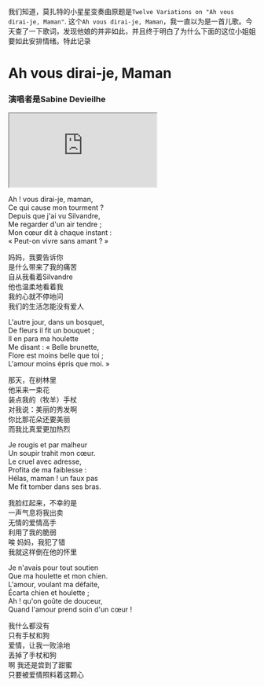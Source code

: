 

我们知道，莫扎特的小星星变奏曲原题是`Twelve Variations on "Ah vous dirai-je, Maman"`. 这个`Ah vous dirai-je, Maman`，我一直以为是一首儿歌。今天查了一下歌词，发现他娘的并非如此，并且终于明白了为什么下面的这位小姐姐要如此安排情绪。特此记录

# Ah vous dirai-je, Maman
### 演唱者是Sabine Devieilhe

<iframe src='https://upos-sz-mirrorkodo.bilivideo.com/upgcxcode/64/63/227246364/227246364-1-16.mp4?e=ig8euxZM2rNcNbdlhoNvNC8BqJIzNbfq9rVEuxTEnE8L5F6VnEsSTx0vkX8fqJeYTj_lta53NCM=&uipk=5&nbs=1&deadline=1611918189&gen=playurl&os=kodobv&oi=1866714693&trid=5de70cbbba3541388c8345d87fcd6a69h&platform=html5&upsig=163f02bef0910c3d8cf21599c2517fdc&uparams=e,uipk,nbs,deadline,gen,os,oi,trid,platform&mid=0&logo=80000000?t=app.bilibili.com'> </iframe>



Ah ! vous dirai-je, maman,        
Ce qui cause mon tourment ?     
Depuis que j'ai vu Silvandre,    
Me regarder d'un air tendre ;     
Mon cœur dit à chaque instant :       
« Peut-on vivre sans amant ? »     

妈妈，我要告诉你    
是什么带来了我的痛苦    
自从我看着Silvandre    
他也温柔地看着我    
我的心就不停地问    
我们的生活怎能没有爱人    

L'autre jour, dans un bosquet,     
De fleurs il fit un bouquet ;     
Il en para ma houlette     
Me disant : « Belle brunette,     
Flore est moins belle que toi ;     
L'amour moins épris que moi. »     

那天，在树林里    
他采来一束花    
装点我的（牧羊）手杖    
对我说：美丽的秀发啊    
你比那花朵还要美丽    
而我比真爱更加热烈    

Je rougis et par malheur     
Un soupir trahit mon cœur.     
Le cruel avec adresse,     
Profita de ma faiblesse :     
Hélas, maman ! un faux pas     
Me fit tomber dans ses bras.     

我脸红起来，不幸的是    
一声气息将我出卖    
无情的爱情高手    
利用了我的脆弱  
唉 妈妈，我犯了错  
我就这样倒在他的怀里     

Je n'avais pour tout soutien     
Que ma houlette et mon chien.     
L'amour, voulant ma défaite,     
Écarta chien et houlette ;     
Ah ! qu'on goûte de douceur,     
Quand l'amour prend soin d'un cœur !     

我什么都没有    
只有手杖和狗    
爱情，让我一败涂地    
丢掉了手杖和狗    
啊 我还是尝到了甜蜜    
只要被爱情照料着这颗心    